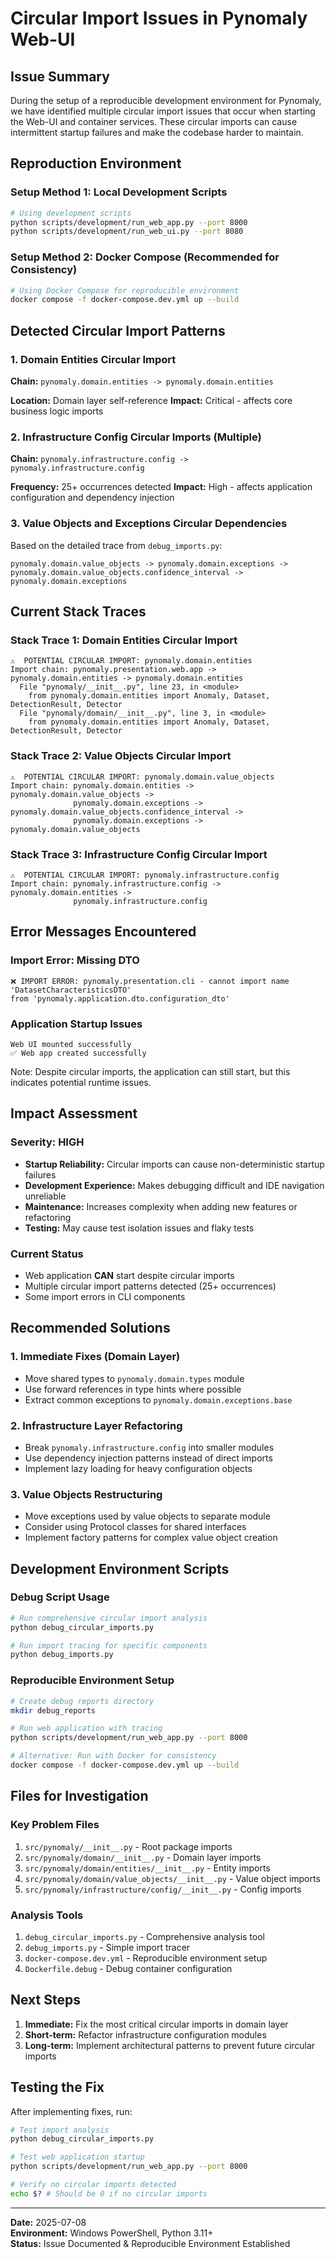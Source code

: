 # Circular Import Issues in Pynomaly Web-UI

## Issue Summary

During the setup of a reproducible development environment for Pynomaly, we have identified multiple circular import issues that occur when starting the Web-UI and container services. These circular imports can cause intermittent startup failures and make the codebase harder to maintain.

## Reproduction Environment

### Setup Method 1: Local Development Scripts
```bash
# Using development scripts
python scripts/development/run_web_app.py --port 8000
python scripts/development/run_web_ui.py --port 8080
```

### Setup Method 2: Docker Compose (Recommended for Consistency)
```bash
# Using Docker Compose for reproducible environment
docker compose -f docker-compose.dev.yml up --build
```

## Detected Circular Import Patterns

### 1. Domain Entities Circular Import
**Chain:** `pynomaly.domain.entities -> pynomaly.domain.entities`

**Location:** Domain layer self-reference
**Impact:** Critical - affects core business logic imports

### 2. Infrastructure Config Circular Imports (Multiple)
**Chain:** `pynomaly.infrastructure.config -> pynomaly.infrastructure.config`

**Frequency:** 25+ occurrences detected
**Impact:** High - affects application configuration and dependency injection

### 3. Value Objects and Exceptions Circular Dependencies
Based on the detailed trace from `debug_imports.py`:

```
pynomaly.domain.value_objects -> pynomaly.domain.exceptions -> 
pynomaly.domain.value_objects.confidence_interval -> pynomaly.domain.exceptions
```

## Current Stack Traces

### Stack Trace 1: Domain Entities Circular Import
```
⚠️  POTENTIAL CIRCULAR IMPORT: pynomaly.domain.entities
Import chain: pynomaly.presentation.web.app -> pynomaly.domain.entities -> pynomaly.domain.entities
  File "pynomaly/__init__.py", line 23, in <module>
    from pynomaly.domain.entities import Anomaly, Dataset, DetectionResult, Detector
  File "pynomaly/domain/__init__.py", line 3, in <module>
    from pynomaly.domain.entities import Anomaly, Dataset, DetectionResult, Detector
```

### Stack Trace 2: Value Objects Circular Import
```
⚠️  POTENTIAL CIRCULAR IMPORT: pynomaly.domain.value_objects
Import chain: pynomaly.domain.entities -> pynomaly.domain.value_objects -> 
              pynomaly.domain.exceptions -> pynomaly.domain.value_objects.confidence_interval -> 
              pynomaly.domain.exceptions -> pynomaly.domain.value_objects
```

### Stack Trace 3: Infrastructure Config Circular Import
```
⚠️  POTENTIAL CIRCULAR IMPORT: pynomaly.infrastructure.config
Import chain: pynomaly.infrastructure.config -> pynomaly.domain.entities -> 
              pynomaly.infrastructure.config
```

## Error Messages Encountered

### Import Error: Missing DTO
```
❌ IMPORT ERROR: pynomaly.presentation.cli - cannot import name 'DatasetCharacteristicsDTO' 
from 'pynomaly.application.dto.configuration_dto'
```

### Application Startup Issues
```
Web UI mounted successfully
✅ Web app created successfully
```

Note: Despite circular imports, the application can still start, but this indicates potential runtime issues.

## Impact Assessment

### Severity: HIGH
- **Startup Reliability:** Circular imports can cause non-deterministic startup failures
- **Development Experience:** Makes debugging difficult and IDE navigation unreliable  
- **Maintenance:** Increases complexity when adding new features or refactoring
- **Testing:** May cause test isolation issues and flaky tests

### Current Status
- Web application **CAN** start despite circular imports
- Multiple circular import patterns detected (25+ occurrences)
- Some import errors in CLI components

## Recommended Solutions

### 1. Immediate Fixes (Domain Layer)
- Move shared types to `pynomaly.domain.types` module
- Use forward references in type hints where possible
- Extract common exceptions to `pynomaly.domain.exceptions.base`

### 2. Infrastructure Layer Refactoring
- Break `pynomaly.infrastructure.config` into smaller modules
- Use dependency injection patterns instead of direct imports
- Implement lazy loading for heavy configuration objects

### 3. Value Objects Restructuring
- Move exceptions used by value objects to separate module
- Consider using Protocol classes for shared interfaces
- Implement factory patterns for complex value object creation

## Development Environment Scripts

### Debug Script Usage
```bash
# Run comprehensive circular import analysis
python debug_circular_imports.py

# Run import tracing for specific components
python debug_imports.py
```

### Reproducible Environment Setup
```bash
# Create debug reports directory
mkdir debug_reports

# Run web application with tracing
python scripts/development/run_web_app.py --port 8000

# Alternative: Run with Docker for consistency
docker compose -f docker-compose.dev.yml up --build
```

## Files for Investigation

### Key Problem Files
1. `src/pynomaly/__init__.py` - Root package imports
2. `src/pynomaly/domain/__init__.py` - Domain layer imports
3. `src/pynomaly/domain/entities/__init__.py` - Entity imports
4. `src/pynomaly/domain/value_objects/__init__.py` - Value object imports
5. `src/pynomaly/infrastructure/config/__init__.py` - Config imports

### Analysis Tools
1. `debug_circular_imports.py` - Comprehensive analysis tool
2. `debug_imports.py` - Simple import tracer
3. `docker-compose.dev.yml` - Reproducible environment setup
4. `Dockerfile.debug` - Debug container configuration

## Next Steps

1. **Immediate:** Fix the most critical circular imports in domain layer
2. **Short-term:** Refactor infrastructure configuration modules
3. **Long-term:** Implement architectural patterns to prevent future circular imports

## Testing the Fix

After implementing fixes, run:
```bash
# Test import analysis
python debug_circular_imports.py

# Test web application startup
python scripts/development/run_web_app.py --port 8000

# Verify no circular imports detected
echo $? # Should be 0 if no circular imports
```

---

**Date:** 2025-07-08  
**Environment:** Windows PowerShell, Python 3.11+  
**Status:** Issue Documented & Reproducible Environment Established
